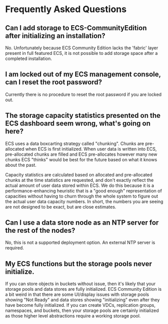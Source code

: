 # Frequently Asked Questions

## Can I add storage to ECS-CommunityEdition after initializing an installation?
 
No. Unfortunately because ECS Community Edition lacks the 'fabric' layer present in full featured ECS, it is not possible to add storage space after a completed installation. 
 
## I am locked out of my ECS management console, can I reset the root password?

Currently there is no procedure to reset the root password if you are locked out. 
 
## The storage capacity statistics presented on the ECS dashboard seem wrong, what's going on here?

ECS uses a data boxcarting strategy called "chunking". Chunks are pre-allocated when ECS is first initialized. When user data is written into ECS, pre-allocated chunks are filled and ECS pre-allocates however many new chunks ECS "thinks" would be best for the future based on what it knows about the past.

Capacity statistics are calculated based on allocated and pre-allocated chunks at the time statistics are requested, and don't exactly reflect the actual amount of user data stored within ECS. We do this because it is a performance-enhancing heuristic that is a "good enough" representation of capacities without having to churn through the whole system to figure out the actual user data capacity numbers. In short, the numbers you are seeing are not designed to be exact, but are close estimates.

## Can I use a data store node as an NTP server for the rest of the nodes?

No, this is not a supported deployment option. An external NTP server is required.

## My ECS functions but the storage pools never initialize.

If you can store objects in buckets without issue, then it's likely that your storage pools and data stores are fully initialized. ECS Community Edition is a bit weird in that there are some UI/display issues with storage pools showing "Not Ready" and data stores showing "initializing" even after they have become fully initialized. If you can create VDCs, replication groups, namespaces, and buckets, then your storage pools are certainly initialized as those higher level abstractions require a working storage pool.